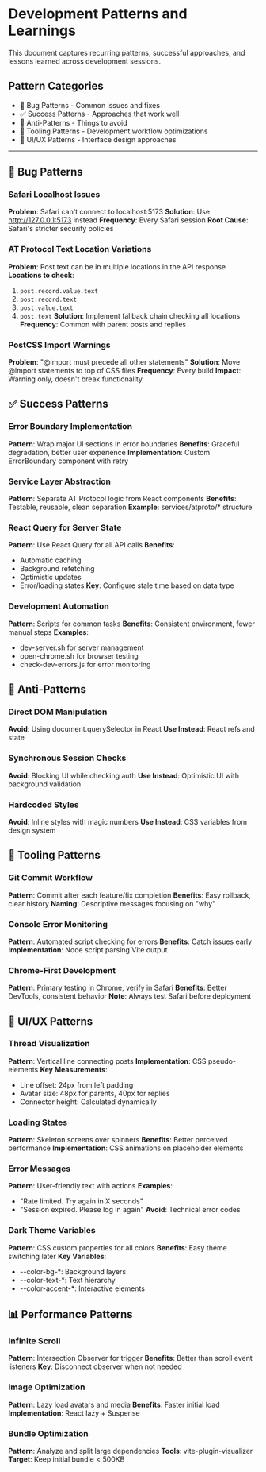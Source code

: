 # Development Patterns and Learnings

This document captures recurring patterns, successful approaches, and lessons learned across development sessions.

## Pattern Categories
- 🐛 Bug Patterns - Common issues and fixes
- ✅ Success Patterns - Approaches that work well
- 🚫 Anti-Patterns - Things to avoid
- 🔧 Tooling Patterns - Development workflow optimizations
- 🎨 UI/UX Patterns - Interface design approaches

---

## 🐛 Bug Patterns

### Safari Localhost Issues
**Problem**: Safari can't connect to localhost:5173
**Solution**: Use http://127.0.0.1:5173 instead
**Frequency**: Every Safari session
**Root Cause**: Safari's stricter security policies

### AT Protocol Text Location Variations
**Problem**: Post text can be in multiple locations in the API response
**Locations to check**:
1. `post.record.value.text`
2. `post.record.text`
3. `post.value.text`
4. `post.text`
**Solution**: Implement fallback chain checking all locations
**Frequency**: Common with parent posts and replies

### PostCSS Import Warnings
**Problem**: "@import must precede all other statements"
**Solution**: Move @import statements to top of CSS files
**Frequency**: Every build
**Impact**: Warning only, doesn't break functionality

## ✅ Success Patterns

### Error Boundary Implementation
**Pattern**: Wrap major UI sections in error boundaries
**Benefits**: Graceful degradation, better user experience
**Implementation**: Custom ErrorBoundary component with retry

### Service Layer Abstraction
**Pattern**: Separate AT Protocol logic from React components
**Benefits**: Testable, reusable, clean separation
**Example**: services/atproto/* structure

### React Query for Server State
**Pattern**: Use React Query for all API calls
**Benefits**: 
- Automatic caching
- Background refetching
- Optimistic updates
- Error/loading states
**Key**: Configure stale time based on data type

### Development Automation
**Pattern**: Scripts for common tasks
**Benefits**: Consistent environment, fewer manual steps
**Examples**:
- dev-server.sh for server management
- open-chrome.sh for browser testing
- check-dev-errors.js for error monitoring

## 🚫 Anti-Patterns

### Direct DOM Manipulation
**Avoid**: Using document.querySelector in React
**Use Instead**: React refs and state

### Synchronous Session Checks
**Avoid**: Blocking UI while checking auth
**Use Instead**: Optimistic UI with background validation

### Hardcoded Styles
**Avoid**: Inline styles with magic numbers
**Use Instead**: CSS variables from design system

## 🔧 Tooling Patterns

### Git Commit Workflow
**Pattern**: Commit after each feature/fix completion
**Benefits**: Easy rollback, clear history
**Naming**: Descriptive messages focusing on "why"

### Console Error Monitoring
**Pattern**: Automated script checking for errors
**Benefits**: Catch issues early
**Implementation**: Node script parsing Vite output

### Chrome-First Development
**Pattern**: Primary testing in Chrome, verify in Safari
**Benefits**: Better DevTools, consistent behavior
**Note**: Always test Safari before deployment

## 🎨 UI/UX Patterns

### Thread Visualization
**Pattern**: Vertical line connecting posts
**Implementation**: CSS pseudo-elements
**Key Measurements**:
- Line offset: 24px from left padding
- Avatar size: 48px for parents, 40px for replies
- Connector height: Calculated dynamically

### Loading States
**Pattern**: Skeleton screens over spinners
**Benefits**: Better perceived performance
**Implementation**: CSS animations on placeholder elements

### Error Messages
**Pattern**: User-friendly text with actions
**Examples**:
- "Rate limited. Try again in X seconds"
- "Session expired. Please log in again"
**Avoid**: Technical error codes

### Dark Theme Variables
**Pattern**: CSS custom properties for all colors
**Benefits**: Easy theme switching later
**Key Variables**:
- --color-bg-*: Background layers
- --color-text-*: Text hierarchy
- --color-accent-*: Interactive elements

## 📊 Performance Patterns

### Infinite Scroll
**Pattern**: Intersection Observer for trigger
**Benefits**: Better than scroll event listeners
**Key**: Disconnect observer when not needed

### Image Optimization
**Pattern**: Lazy load avatars and media
**Benefits**: Faster initial load
**Implementation**: React lazy + Suspense

### Bundle Optimization
**Pattern**: Analyze and split large dependencies
**Tools**: vite-plugin-visualizer
**Target**: Keep initial bundle < 500KB